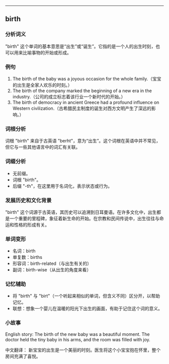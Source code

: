 
---------------
## birth
### 分析词义
"birth" 这个单词的基本意思是“出生”或“诞生”。它指的是一个人的出生时刻，也可以用来比喻事物的开始或形成。

### 例句
1. The birth of the baby was a joyous occasion for the whole family.（宝宝的出生是全家人欢乐的时刻。）
2. The birth of the company marked the beginning of a new era in the industry.（公司的成立标志着该行业一个新时代的开始。）
3. The birth of democracy in ancient Greece had a profound influence on Western civilization.（古希腊民主制度的诞生对西方文明产生了深远的影响。）

### 词根分析
词根 "birth" 来自于古英语 "berht"，意为“出生”。这个词根在英语中并不常见，但它与一些其他语言中的词汇有关联。

### 词缀分析
- 无前缀。
- 词根 "birth"。
- 后缀 "-th"，在这里用于名词化，表示状态或行为。

### 发展历史和文化背景
"birth" 这个词源于古英语，其历史可以追溯到日耳曼语。在许多文化中，出生都是一个重要的里程碑，象征着新生命的开始。在宗教和民间传说中，出生往往与命运和性格的形成有关。

### 单词变形
- 名词：birth
- 单复数：births
- 形容词：birth-related（与出生有关的）
- 副词：birth-wise（从出生的角度来看）

### 记忆辅助
- 将 "birth" 与 "birt"（一个听起来相似的单词，但含义不同）区分开，以帮助记忆。
- 联想：想象一个婴儿在温暖的阳光下出生的画面，有助于记住这个词的意义。

### 小故事
English story:
The birth of the new baby was a beautiful moment. The doctor held the tiny baby in his arms, and the room was filled with joy.

中文翻译：
新宝宝的出生是一个美丽的时刻。医生将这个小宝宝抱在怀里，整个房间充满了喜悦。

